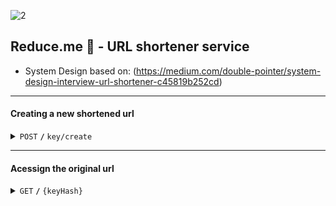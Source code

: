![2](https://github.com/user-attachments/assets/b0e871b7-93be-428e-a6ce-74a18477ef84)
## Reduce.me 🔗 - URL shortener service

- System Design based on: (https://medium.com/double-pointer/system-design-interview-url-shortener-c45819b252cd)

------------------------------------------------------------------------------------------

#### Creating a new shortened url

<details>
 <summary><code>POST</code> <code><b>/</b></code> <code>key/create</code></summary>

##### Parameters

> | name      |  type     | data type               | description                                                           |
> |-----------|-----------|-------------------------|-----------------------------------------------------------------------|
> | form      |  required | object (JSON)           | Form containing only the field "url"                                  |


##### Responses

> | http code     | content-type                      | response                                                            |
> |---------------|-----------------------------------|---------------------------------------------------------------------|
> | `201`         | `text/plain;charset=UTF-8`        | `Configuration created successfully`                                |
> | `400`         | `application/json`                | `{"code":"400","message":"Bad Request"}`                            |

##### Example cURL

> ```javascript
>  curl -X POST -H "Content-Type: application/json" --data @post.json http://localhost:8080/key/create
> ```

</details>

------------------------------------------------------------------------------------------

#### Acessign the original url

<details>
 <summary><code>GET</code> <code><b>/</b></code> <code>{keyHash}</code></summary>

##### Parameters

> | name      |  type     | data type               | description                                                           |
> |-----------|-----------|-------------------------|-----------------------------------------------------------------------|
> | keyHash   |  required | String                  | The reduced url string (keyHash)                                      |

##### Responses

> | http code     | content-type                      | response                                                            |
> |---------------|-----------------------------------|---------------------------------------------------------------------|
> | `200`         | `text/html; charset=UTF-8`        | `<html></html>`                                                      |
> | `404`         | `application/json`                | `{"code":"404","message":"Not Found"}`                              |

##### Example cURL

> ```javascript
>  curl -X GET http://localhost:8080/{{keyHash}}
> ```

</details>

